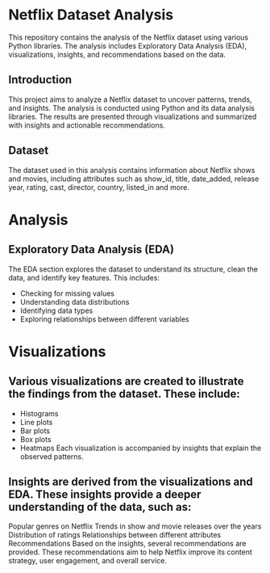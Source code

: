# Netflix Dataset Analysis
This repository contains the analysis of the Netflix dataset using various Python libraries. The analysis includes Exploratory Data Analysis (EDA), visualizations, insights, and recommendations based on the data.

## Introduction
This project aims to analyze a Netflix dataset to uncover patterns, trends, and insights. The analysis is conducted using Python and its data analysis libraries. The results are presented through visualizations and summarized with insights and actionable recommendations.

## Dataset
The dataset used in this analysis contains information about Netflix shows and movies, including attributes such as show_id, title, date_added, release year, rating, cast, director, country, listed_in and more.


# Analysis
## Exploratory Data Analysis (EDA)
The EDA section explores the dataset to understand its structure, clean the data, and identify key features. This includes:
- Checking for missing values
- Understanding data distributions
- Identifying data types
- Exploring relationships between different variables

# Visualizations
## Various visualizations are created to illustrate the findings from the dataset. These include:

- Histograms
- Line plots
- Bar plots
- Box plots
- Heatmaps
Each visualization is accompanied by insights that explain the observed patterns.


## Insights are derived from the visualizations and EDA. These insights provide a deeper understanding of the data, such as:

Popular genres on Netflix
Trends in show and movie releases over the years
Distribution of ratings
Relationships between different attributes
Recommendations
Based on the insights, several recommendations are provided. These recommendations aim to help Netflix improve its content strategy, user engagement, and overall service.

